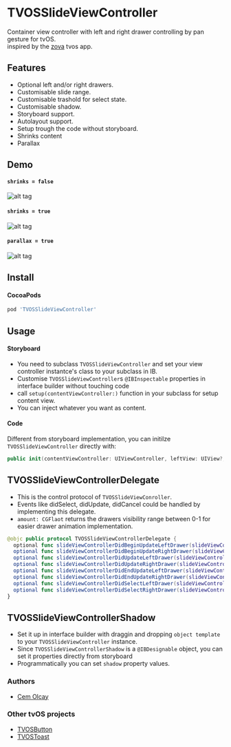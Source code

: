 TVOSSlideViewController
===

Container view controller with left and right drawer controlling by pan gesture for tvOS.  
inspired by the [zova](http://get.zova.com/) tvos app.

Features
----

* Optional left and/or right drawers.
* Customisable slide range.
* Customisable trashold for select state.
* Customisable shadow.
* Storyboard support.
* Autolayout support.
* Setup trough the code without storyboard.
* Shrinks content
* Parallax

Demo
----

#### `shrinks = false`

![alt tag](https://raw.githubusercontent.com/movielala/TVOSSlideViewController/master/demo.gif)

#### `shrinks = true`

![alt tag](https://raw.githubusercontent.com/movielala/TVOSSlideViewController/master/shrink.gif)

#### `parallax = true`

![alt tag](https://raw.githubusercontent.com/movielala/TVOSSlideViewController/master/parallax.gif)

Install
----

#### CocoaPods

``` ruby
pod 'TVOSSlideViewController'
```

Usage
----

#### Storyboard

* You need to subclass `TVOSSlideViewController` and set your view controller instantce's class to your subclass in IB.
* Customise `TVOSSlideViewController`s `@IBInspectable` properties in interface builder without touching code
* call `setup(contentViewController:)` function in your subclass for setup content view.
* You can inject whatever you want as content.

#### Code

Different from storyboard implementation, you can initilze `TVOSSlideViewController` directly with:

``` swift
public init(contentViewController: UIViewController, leftView: UIView?, rightView: UIView?)
```

TVOSSlideViewControllerDelegate
----

* This is the control protocol of `TVOSSlideViewConroller`.
* Events like didSelect, didUpdate, didCancel could be handled by implementing this delegate.
* `amount: CGFlaot` returns the drawers visibility range between 0-1 for easier drawer animation implementation.

``` swift
@objc public protocol TVOSSlideViewControllerDelegate {
  optional func slideViewControllerDidBeginUpdateLeftDrawer(slideViewController: TVOSSlideViewController)
  optional func slideViewControllerDidBeginUpdateRightDrawer(slideViewController: TVOSSlideViewController)
  optional func slideViewControllerDidUpdateLeftDrawer(slideViewController: TVOSSlideViewController, amount: CGFloat)
  optional func slideViewControllerDidUpdateRightDrawer(slideViewController: TVOSSlideViewController, amount: CGFloat)
  optional func slideViewControllerDidEndUpdateLeftDrawer(slideViewController: TVOSSlideViewController, amount: CGFloat)
  optional func slideViewControllerDidEndUpdateRightDrawer(slideViewController: TVOSSlideViewController, amount: CGFloat)
  optional func slideViewControllerDidSelectLeftDrawer(slideViewController: TVOSSlideViewController)
  optional func slideViewControllerDidSelectRightDrawer(slideViewController: TVOSSlideViewController)
}
```

TVOSSlideViewControllerShadow
----

* Set it up in interface builder with draggin and dropping `object template` to your `TVOSSlideViewController` instance.
* Since `TVOSSlideViewControllerShadow` is a `@IBDesignable` object, you can set it properties directly from storyboard
* Programmatically you can set `shadow` property values.

### Authors
* [Cem Olcay](https://github.com/cemolcay)

### Other tvOS projects
* [TVOSButton](https://github.com/movielala/TVOSButton)
* [TVOSToast](https://github.com/movielala/TVOSToast)
